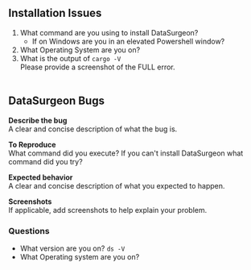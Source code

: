 
## Installation Issues
1. What command are you using to install DataSurgeon?
     * If on Windows are you in an elevated Powershell window?
3. What Operating System are you on?
4. What is the output of ```cargo -V``` <br>
Please provide a screenshot of the FULL error.<br><br>

## DataSurgeon Bugs

**Describe the bug** <br>
A clear and concise description of what the bug is.

**To Reproduce** <br>
What command did you execute? If you can't install DataSurgeon what command did you try?

**Expected behavior** <br>
A clear and concise description of what you expected to happen.

**Screenshots** <br>
If applicable, add screenshots to help explain your problem.

### Questions 
 -  What version are you on? ```ds -V```<br>
 -  What Operating system are you on?
